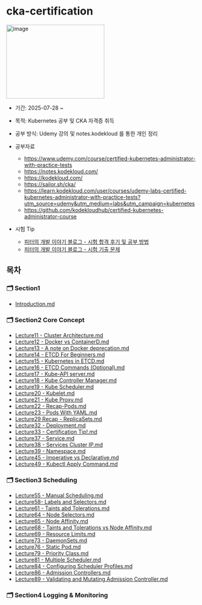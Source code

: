 # cka-certification

<img width="259" height="195" alt="image" src="https://github.com/user-attachments/assets/7e7c8dd4-d1ab-461a-aa96-b1d9deeeb4e0" />

- 기간: 2025-07-28 ~
- 목적: Kubernetes 공부 및 CKA 자격증 취득
- 공부 방식: Udemy 강의 및 notes.kodekloud 를 통한 개인 정리
- 공부자료
  - https://www.udemy.com/course/certified-kubernetes-administrator-with-practice-tests
  - https://notes.kodekloud.com/
  - https://kodekloud.com/
  - https://sailor.sh/cka/
  - https://learn.kodekloud.com/user/courses/udemy-labs-certified-kubernetes-administrator-with-practice-tests?utm_source=udemy&utm_medium=labs&utm_campaign=kubernetes
  - https://github.com/kodekloudhub/certified-kubernetes-administrator-course

- 시험 Tip
  - [피터의 개발 이야기 블로그 - 시험 합격 후기 및 공부 방법](https://peterica.tistory.com/348)
  - [피터의 개발 이야기 블로그 - 시험 기출 문제](https://peterica.tistory.com/540)


##  목차

### 🗂️ Section1 

- [Introduction.md](section1%2FIntroduction.md)

### 🗂️ Section2 Core Concept
- [Lecture11 - Cluster Architecture.md](section2%2FLecture11%20-%20Cluster%20Architecture.md)
- [Lecture12 - Docker vs ContainerD.md](section2%2FLecture12%20-%20Docker%20vs%20ContainerD.md)
- [Lecture13 - A note on Docker deprecation.md](section2%2FLecture13%20-%20A%20note%20on%20Docker%20deprecation.md)
- [Lecture14 - ETCD For Beginners.md](section2%2FLecture14%20-%20ETCD%20For%20Beginners.md)
- [Lecture15 - Kubernetes in ETCD.md](section2%2FLecture15%20-%20Kubernetes%20in%20ETCD.md)
- [Lecture16 - ETCD Commands (Optional).md](section2%2FLecture16%20-%20ETCD%20Commands%20%28Optional%29.md)
- [Lecture17 - Kube-API server.md](section2%2FLecture17%20-%20Kube-API%20server.md)
- [Lecture18 - Kube Controller Manager.md](section2%2FLecture18%20-%20Kube%20Controller%20Manager.md)
- [Lecture19 - Kube Scheduler.md](section2%2FLecture19%20-%20Kube%20Scheduler.md)
- [Lecture20 - Kubelet.md](section2%2FLecture20%20-%20Kubelet.md)
- [Lecture21 - Kube Proxy.md](section2%2FLecture21%20-%20Kube%20Proxy.md)
- [Lecture22 - Recap-Pods.md](section2%2FLecture22%20-%20Recap-Pods.md)
- [Lecture23 - Pods With YAML.md](section2%2FLecture23%20-%20Pods%20With%20YAML.md)
- [Lecture29 Recap - ReplicaSets.md](section2%2FLecture29%20Recap%20-%20ReplicaSets.md)
- [Lecture32 - Deployment.md](section2%2FLecture32%20-%20Deployment.md)
- [Lecture33 - Certification Tip!.md](section2%2FLecture33%20-%20Certification%20Tip%21.md)
- [Lecture37 - Service.md](section2/Lecture37%20-%20Service.md)
- [Lecture38 - Services Cluster IP.md](section2/Lecture38%20-%20Services%20Cluster%20IP.md)
- [Lecture39 - Namespace.md](section2%2FLecture39%20-%20Namespace.md)
- [Lecture45 - Imperative vs Declarative.md](section2%2FLecture45%20-%20Imperative%20vs%20Declarative.md)
- [Lecture49 - Kubectl Apply Command.md](section2%2FLecture49%20-%20Kubectl%20Apply%20Command.md)

### 🗂️ Section3 Scheduling
- [Lecture55 - Manual Scheduling.md](section3%2FLecture55%20-%20Manual%20Scheduling.md)
- [Lecture58- Labels and Selectors.md](section3%2FLecture58-%20Labels%20and%20Selectors.md)
- [Lecture61 - Taints abd Tolerations.md](section3%2FLecture61%20-%20Taints%20abd%20Tolerations.md)
- [Lecture64 - Node Selectors.md](section3%2FLecture64%20-%20Node%20Selectors.md)
- [Lecture65 - Node Affinity.md](section3%2FLecture65%20-%20Node%20Affinity.md)
- [Lecture68 - Taints and Tolerations vs Node Affinity.md](section3%2FLecture68%20-%20Taints%20and%20Tolerations%20vs%20Node%20Affinity.md)
- [Lecture69 - Resource Limits.md](section3/Lecture69%20-%20Resource%20Limits.md)
- [Lecture73 - DaemonSets.md](section3/Lecture73%20-%20DaemonSets.md)
- [Lecture76 - Static Pod.md](section3/Lecture76%20-%20Static%20Pod.md)
- [Lecture79 - Priority Class.md](section3/Lecture79%20-%20Priority%20Class.md)
- [Lecture81 - Multiple Scheduler.md](section3/Lecture81%20-%20Multiple%20Scheduler.md)
- [Lecture84 - Configuring Scheduler Profiles.md](section3/Lecture84%20-%20Configuring%20Scheduler%20Profiles.md)
- [Lecture86 - Admission Controllers.md](section3/Lecture86%20-%20Admission%20Controllers.md)
- [Lecture89 - Validating and Mutating Admission Controller.md](section3/Lecture89%20-%20Validating%20and%20Mutating%20Admission%20Controller.md)

### 🗂️ Section4 Logging & Monitoring

